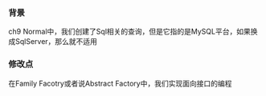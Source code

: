 ### 背景
ch9 Normal中，我们创建了Sql相关的查询，但是它指的是MySQL平台，如果换成SqlServer，那么就不适用

### 修改点
在Family Facotry或者说Abstract Factory中，我们实现面向接口的编程